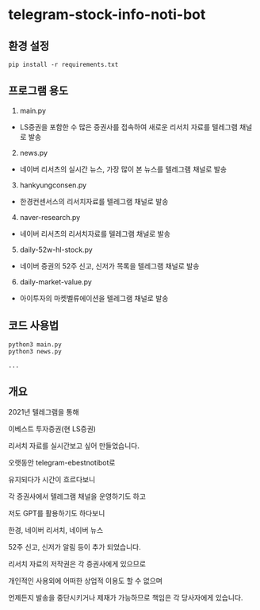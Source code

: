 # telegram-stock-info-noti-bot

## 환경 설정 

```
pip install -r requirements.txt 
```

## 프로그램 용도
1. main.py
- LS증권을 포함한 수 많은 증권사를 접속하여 새로운 리서치 자료를 텔레그램 채널로 발송

2. news.py 
- 네이버 리서츠의 실시간 뉴스, 가장 많이 본 뉴스를 텔레그램 채널로 발송

3. hankyungconsen.py
- 한경컨센서스의 리서치자료를 텔레그램 채널로 발송

4. naver-research.py
- 네이버 리서츠의 리서치자료를 텔레그램 채널로 발송

5. daily-52w-hl-stock.py  
- 네이버 증권의 52주 신고, 신저가 목록을 텔레그램 채널로 발송

6. daily-market-value.py 
- 아이투자의 마켓벨류에이션을 텔레그램 채널로 발송

## 코드 사용법
```
python3 main.py 
python3 news.py

...
```
## 개요 

2021년 텔레그램을 통해 

이베스트 투자증권(현 LS증권) 

리서치 자료를 실시간보고 싶어 만들었습니다.



오랫동안 telegram-ebestnotibot로 

유지되다가 시간이 흐르다보니 

각 증권사에서 텔레그램 채널을 운영하기도 하고


저도 GPT를 활용하기도 하다보니

한경, 네이버 리서치, 네이버 뉴스

52주 신고, 신저가 알림 등이 추가 되었습니다.

리서치 자료의 저작권은 
각 증권사에게 있으므로

개인적인 사용외에 어떠한 상업적 이용도 할 수 없으며

언제든지 발송을 중단시키거나 
제재가 가능하므로 책임은 각 당사자에게 있습니다.



